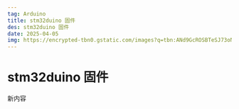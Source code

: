 ```yaml
---
tag: Arduino
title: stm32duino 固件
des: stm32duino 固件
date: 2025-04-05
img: https://encrypted-tbn0.gstatic.com/images?q=tbn:ANd9GcROSBTeSJ73oNwOYHiZmYmDZpKw5AX1Onj02t_VASJhxbPMzlTrI6zoMMmMnMauP1wRLR0&usqp=CAU
---
```


# stm32duino 固件


新内容

